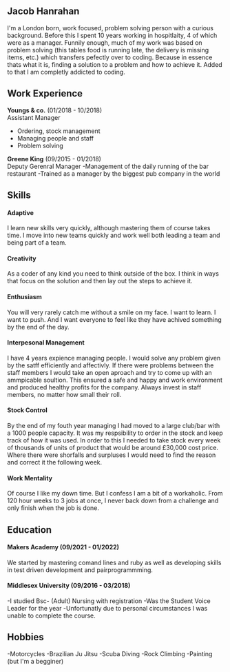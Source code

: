 ## Jacob Hanrahan

I'm a London born, work focused, problem solving person with a curious background. Before this I spent 10 years working in hospitlaity, 4 of which were as a manager. Funnily enough, much of my work was based on problem solving (this tables food is running late, the delivery is missing items, etc.) which transfers pefectly over to coding. Because in essence thats what it is, finding a solution to a problem and how to achieve it. Added to that I am completly addicted to coding.

## Work Experience

**Youngs & co.** (01/2018  - 10/2018)  
Assistant Manager
- Ordering, stock management
- Managing people and staff
- Problem solving

**Greene King** (09/2015 - 01/2018)  
Deputy Gerenral Manager
-Management of the daily running of the bar restaurant
-Trained as a manager by the biggest pub company in the world

## Skills

#### Adaptive
I learn new skills very quickly, although mastering them of course takes time. I move into new teams quickly and work well both leading a team and being part of a team.

#### Creativity
As a coder of any kind you need to think outside of the box. I think in ways that focus on the solution and then lay out the steps to achieve it.

#### Enthusiasm
You will very rarely catch me without a smile on my face. I want to learn. I want to push. And I want everyone to feel like they have achived something by the end of the day. 

#### Interpesonal Management
I have 4 years expience managing people. I would solve any problem given by the satff efficiently and affectivly. If there were problems between the staff members I would take an open aproach and try to come up with an ammpicable soultion. This ensured a safe and happy and work environment and produced healthy profits for the company. Always invest in staff members, no matter how small their roll.

#### Stock Control
By the end of my fouth year managing I had moved to a large club/bar with a 1000 people capacity. It was my respsibility to order in the stock and keep track of how it was used. In order to this I needed to take stock every week of thousands of  units of product that would be around £30,000 cost price. Where there were shorfalls and surpluses I would need to find the reason and correct it the following week.

#### Work Mentality
Of course I like my down time. But I confess I am a bit of a workaholic. From 120 hour weeks to 3 jobs at once, I never back down from a challenge and only finish when the job is done.


## Education

#### Makers Academy (09/2021 - 01/2022)
We started by mastering comand lines and ruby as well as developing skills in test driven development and pairprogrammming.

#### Middlesex University (09/2016 - 03/2018)
-I studied Bsc- (Adult) Nursing with registration
-Was the Student Voice Leader for the year
-Unfortunatly due to personal circumstances I was unable to complete the course.


## Hobbies
-Motorcycles
-Brazilian Ju Jitsu
-Scuba Diving
-Rock Climbing
-Painting (but I'm a begginer)
